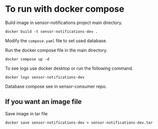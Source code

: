 # To run with docker compose

Build image in sensor-notifications project main directory.
```
docker build -t sensor-notifications-dev .
```
Modify the `compose.yaml` file to set used database.

Run the docker compose file in the main directory.
```
docker compose up -d
```
To see logs use docker desktop or run the following command.
```
docker logs sensor-notifications-dev
```

Database compose see in sensor-consumer repo.

## If you want an image file 
Save image in tar file
```
docker save sensor-notifications-dev > sensor-notifications-dev.tar
```